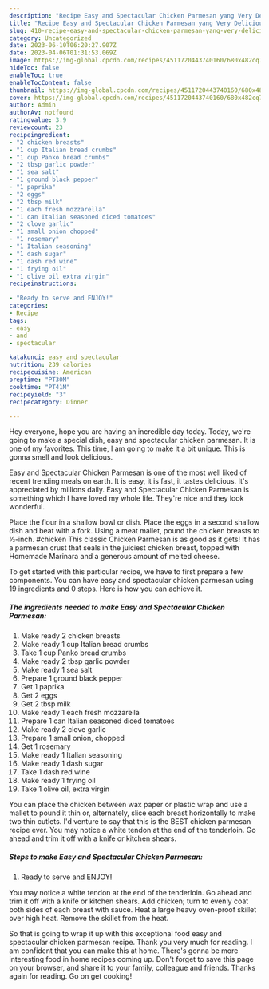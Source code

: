 ```yaml
---
description: "Recipe Easy and Spectacular Chicken Parmesan yang Very Delicious"
title: "Recipe Easy and Spectacular Chicken Parmesan yang Very Delicious"
slug: 410-recipe-easy-and-spectacular-chicken-parmesan-yang-very-delicious
category: Uncategorized
date: 2023-06-10T06:20:27.907Z
date: 2023-04-06T01:31:53.069Z
image: https://img-global.cpcdn.com/recipes/4511720443740160/680x482cq70/easy-and-spectacular-chicken-parmesan-recipe-main-photo.jpg
hideToc: false
enableToc: true
enableTocContent: false
thumbnail: https://img-global.cpcdn.com/recipes/4511720443740160/680x482cq70/easy-and-spectacular-chicken-parmesan-recipe-main-photo.jpg
cover: https://img-global.cpcdn.com/recipes/4511720443740160/680x482cq70/easy-and-spectacular-chicken-parmesan-recipe-main-photo.jpg
author: Admin
authorAv: notfound
ratingvalue: 3.9
reviewcount: 23
recipeingredient:
- "2 chicken breasts"
- "1 cup Italian bread crumbs"
- "1 cup Panko bread crumbs"
- "2 tbsp garlic powder"
- "1 sea salt"
- "1 ground black pepper"
- "1 paprika"
- "2 eggs"
- "2 tbsp milk"
- "1 each fresh mozzarella"
- "1 can Italian seasoned diced tomatoes"
- "2 clove garlic"
- "1 small onion chopped"
- "1 rosemary"
- "1 Italian seasoning"
- "1 dash sugar"
- "1 dash red wine"
- "1 frying oil"
- "1 olive oil extra virgin"
recipeinstructions:

- "Ready to serve and ENJOY!"
categories:
- Recipe
tags:
- easy
- and
- spectacular

katakunci: easy and spectacular 
nutrition: 239 calories
recipecuisine: American
preptime: "PT30M"
cooktime: "PT41M"
recipeyield: "3"
recipecategory: Dinner

---
```



Hey everyone, hope you are having an incredible day today. Today, we're going to make a special dish, easy and spectacular chicken parmesan. It is one of my favorites. This time, I am going to make it a bit unique. This is gonna smell and look delicious.

Easy and Spectacular Chicken Parmesan is one of the most well liked of recent trending meals on earth. It is easy, it is fast, it tastes delicious. It's appreciated by millions daily. Easy and Spectacular Chicken Parmesan is something which I have loved my whole life. They're nice and they look wonderful.

Place the flour in a shallow bowl or dish. Place the eggs in a second shallow dish and beat with a fork. Using a meat mallet, pound the chicken breasts to ½-inch. #chicken This classic Chicken Parmesan is as good as it gets! It has a parmesan crust that seals in the juiciest chicken breast, topped with Homemade Marinara and a generous amount of melted cheese.


To get started with this particular recipe, we have to first prepare a few components. You can have easy and spectacular chicken parmesan using 19 ingredients and 0 steps. Here is how you can achieve it.

<!--inarticleads1-->

##### The ingredients needed to make Easy and Spectacular Chicken Parmesan:

1. Make ready 2 chicken breasts
1. Make ready 1 cup Italian bread crumbs
1. Take 1 cup Panko bread crumbs
1. Make ready 2 tbsp garlic powder
1. Make ready 1 sea salt
1. Prepare 1 ground black pepper
1. Get 1 paprika
1. Get 2 eggs
1. Get 2 tbsp milk
1. Make ready 1 each fresh mozzarella
1. Prepare 1 can Italian seasoned diced tomatoes
1. Make ready 2 clove garlic
1. Prepare 1 small onion, chopped
1. Get 1 rosemary
1. Make ready 1 Italian seasoning
1. Make ready 1 dash sugar
1. Take 1 dash red wine
1. Make ready 1 frying oil
1. Take 1 olive oil, extra virgin


You can place the chicken between wax paper or plastic wrap and use a mallet to pound it thin or, alternately, slice each breast horizontally to make two thin cutlets. I&#39;d venture to say that this is the BEST chicken parmesan recipe ever. You may notice a white tendon at the end of the tenderloin. Go ahead and trim it off with a knife or kitchen shears. 

<!--inarticleads2-->

##### Steps to make Easy and Spectacular Chicken Parmesan:


1. Ready to serve and ENJOY!

You may notice a white tendon at the end of the tenderloin. Go ahead and trim it off with a knife or kitchen shears. Add chicken; turn to evenly coat both sides of each breast with sauce. Heat a large heavy oven-proof skillet over high heat. Remove the skillet from the heat. 

So that is going to wrap it up with this exceptional food easy and spectacular chicken parmesan recipe. Thank you very much for reading. I am confident that you can make this at home. There's gonna be more interesting food in home recipes coming up. Don't forget to save this page on your browser, and share it to your family, colleague and friends. Thanks again for reading. Go on get cooking!
